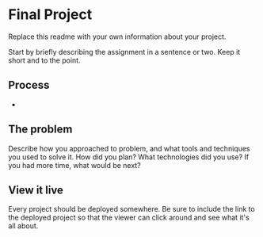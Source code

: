 # Final Project

Replace this readme with your own information about your project.

Start by briefly describing the assignment in a sentence or two. Keep it short and to the point.

## Process

- 

## The problem

Describe how you approached to problem, and what tools and techniques you used to solve it. How did you plan? What technologies did you use? If you had more time, what would be next?

## View it live

Every project should be deployed somewhere. Be sure to include the link to the deployed project so that the viewer can click around and see what it's all about.
